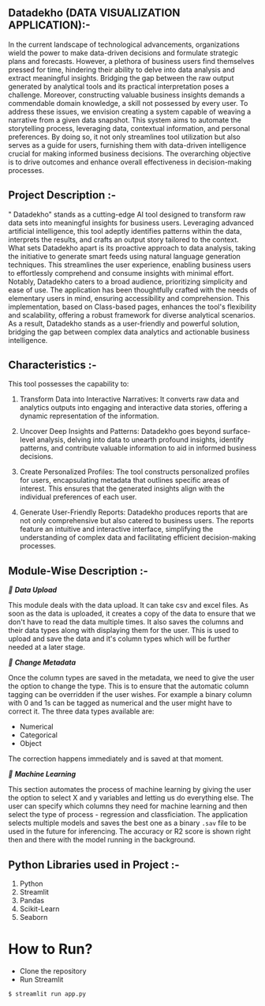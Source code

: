 ## Datadekho (DATA VISUALIZATION APPLICATION):-

In the current landscape of technological advancements, organizations wield the power to make data-driven decisions and formulate strategic plans and forecasts. However, a plethora of business users find themselves pressed for time, hindering their ability to delve into data analysis and extract meaningful insights. Bridging the gap between the raw output generated by analytical tools and its practical interpretation poses a challenge. Moreover, constructing valuable business insights demands a commendable domain knowledge, a skill not possessed by every user.
To address these issues, we envision creating a system capable of weaving a narrative from a given data snapshot. This system aims to automate the storytelling process, leveraging data, contextual information, and personal preferences. By doing so, it not only streamlines tool utilization but also serves as a guide for users, furnishing them with data-driven intelligence crucial for making informed business decisions. The overarching objective is to drive outcomes and enhance overall effectiveness in decision-making processes.

## Project Description :-


 " Datadekho" stands as a cutting-edge AI tool designed to transform raw data sets into meaningful insights for business users. Leveraging advanced artificial intelligence, this tool adeptly identifies patterns within the data, interprets the results, and crafts an output story tailored to the context. What sets Datadekho apart is its proactive approach to data analysis, taking the initiative to generate smart feeds using natural language generation techniques. This streamlines the user experience, enabling business users to effortlessly comprehend and consume insights with minimal effort. Notably, Datadekho caters to a broad audience, prioritizing simplicity and ease of use. The application has been thoughtfully crafted with the needs of elementary users in mind, ensuring accessibility and comprehension. This implementation, based on Class-based pages, enhances the tool's flexibility and scalability, offering a robust framework for diverse analytical scenarios. As a result, Datadekho stands as a user-friendly and powerful solution, bridging the gap between complex data analytics and actionable business intelligence.

## Characteristics :- 

This tool possesses the capability to:

1. Transform Data into Interactive Narratives: It converts raw data and analytics outputs into engaging and interactive data stories, offering a dynamic representation of the information.

2. Uncover Deep Insights and Patterns: Datadekho goes beyond surface-level analysis, delving into data to unearth profound insights, identify patterns, and contribute valuable information to aid in informed
                                       business decisions.

3. Create Personalized Profiles: The tool constructs personalized profiles for users, encapsulating metadata that outlines specific areas of interest. This ensures that the generated insights align with the
                                 individual preferences of each user.

4. Generate User-Friendly Reports: Datadekho produces reports that are not only comprehensive but also catered to business users. The reports feature an intuitive and interactive interface, simplifying the
                                   understanding of complex data and facilitating efficient decision-making processes.



##  Module-Wise Description :-


_📌 **Data Upload**_ <br/>

This module deals with the data upload. It can take csv and excel files. As soon as the data is uploaded, it creates a copy of the data to ensure that we don't have to read the data multiple times. It also saves the columns and their data types along with displaying them for the user. This is used to upload and save the data and it's column types which will be further needed at a later stage. 

_📌 **Change Metadata**_ <br/>

Once the column types are saved in the metadata, we need to give the user the option to change the type. This is to ensure that the automatic column tagging can be overridden if the user wishes. For example a binary column with 0 and 1s can be tagged as numerical and the user might have to correct it. The three data types available are:

* Numerical 
* Categorical 
* Object

The correction happens immediately and is saved at that moment. 

_📌 **Machine Learning**_ <br/>

This section automates the process of machine learning by giving the user the option to select X and y variables and letting us do everything else. The user can specify which columns they need for machine learning and then select the type of process - regression and classficiation. The application selects multiple models and saves the best one as a binary `.sav` file to be used in the future for inferencing. The accuracy or R2 score is shown right then and there with the model running in the background.  

## Python Libraries used in Project :-

1. Python 
2. Streamlit 
3. Pandas
4. Scikit-Learn
5. Seaborn

# How to Run?

- Clone the repository
- Run Streamlit
  
```
$ streamlit run app.py
```
